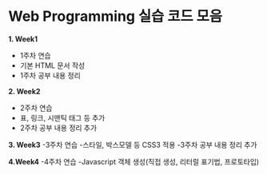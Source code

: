# Web Programming 실습 코드 모음

**1. Week1**
   - 1주차 연습
   - 기본 HTML 문서 작성
   - 1주차 공부 내용 정리

**2. Week2**
   - 2주차 연습
   - 표, 링크, 시맨틱 태그 등 추가
   - 2주차 공부 내용 정리 추가

**3. Week3**
   -3주차 연습
   -스타일, 박스모델 등 CSS3 적용
   -3주차 공부 내용 정리 추가

**4.Week4**
   -4주차 연습
   -Javascript 객체 생성(직접 생성, 리터럴 표기법, 프로토타입)


   
